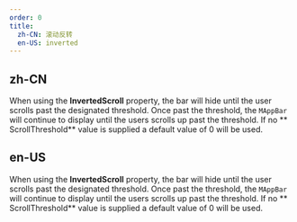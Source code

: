 ```yaml
---
order: 0
title:
  zh-CN: 滚动反转
  en-US: inverted 
---
```


## zh-CN

When using the **InvertedScroll** property, the bar will hide until the user scrolls past the designated threshold. Once
past the threshold, the `MAppBar` will continue to display until the users scrolls up past the threshold. If no **
ScrollThreshold** value is supplied a default value of 0 will be used.

## en-US

When using the **InvertedScroll** property, the bar will hide until the user scrolls past the designated threshold. Once
past the threshold, the `MAppBar` will continue to display until the users scrolls up past the threshold. If no **
ScrollThreshold** value is supplied a default value of 0 will be used.
